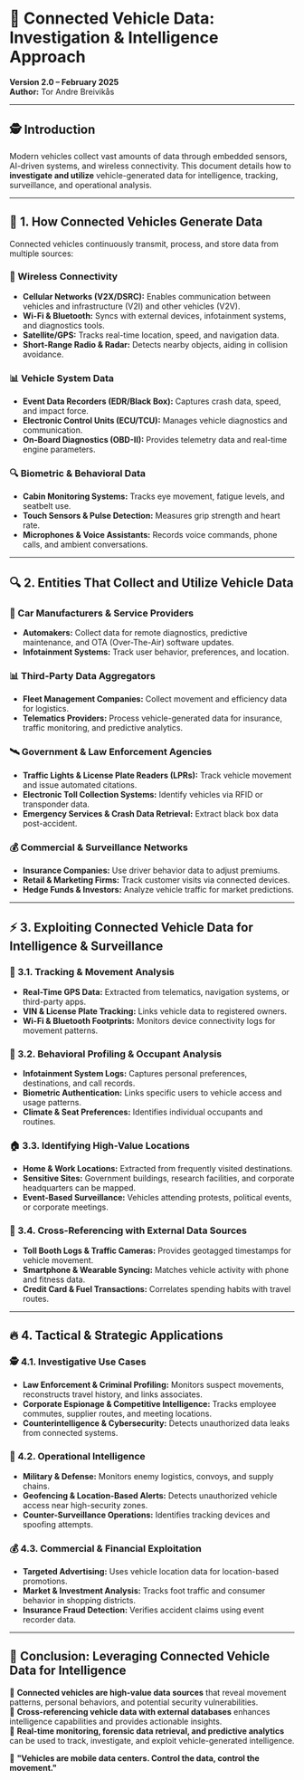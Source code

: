 # 🚗 Connected Vehicle Data: Investigation & Intelligence Approach

**Version 2.0 – February 2025**  
**Author:** Tor Andre Breivikås

---

## 🕵️ Introduction

Modern vehicles collect vast amounts of data through embedded sensors, AI-driven systems, and wireless connectivity. This document details how to **investigate and utilize** vehicle-generated data for intelligence, tracking, surveillance, and operational analysis.

---

## 🔎 1. How Connected Vehicles Generate Data

Connected vehicles continuously transmit, process, and store data from multiple sources:

### 📡 Wireless Connectivity
- **Cellular Networks (V2X/DSRC):** Enables communication between vehicles and infrastructure (V2I) and other vehicles (V2V).
- **Wi-Fi & Bluetooth:** Syncs with external devices, infotainment systems, and diagnostics tools.
- **Satellite/GPS:** Tracks real-time location, speed, and navigation data.
- **Short-Range Radio & Radar:** Detects nearby objects, aiding in collision avoidance.

### 📊 Vehicle System Data
- **Event Data Recorders (EDR/Black Box):** Captures crash data, speed, and impact force.
- **Electronic Control Units (ECU/TCU):** Manages vehicle diagnostics and communication.
- **On-Board Diagnostics (OBD-II):** Provides telemetry data and real-time engine parameters.

### 🔍 Biometric & Behavioral Data
- **Cabin Monitoring Systems:** Tracks eye movement, fatigue levels, and seatbelt use.
- **Touch Sensors & Pulse Detection:** Measures grip strength and heart rate.
- **Microphones & Voice Assistants:** Records voice commands, phone calls, and ambient conversations.

---

## 🔍 2. Entities That Collect and Utilize Vehicle Data

### 🚗 Car Manufacturers & Service Providers
- **Automakers:** Collect data for remote diagnostics, predictive maintenance, and OTA (Over-The-Air) software updates.
- **Infotainment Systems:** Track user behavior, preferences, and location.

### 📊 Third-Party Data Aggregators
- **Fleet Management Companies:** Collect movement and efficiency data for logistics.
- **Telematics Providers:** Process vehicle-generated data for insurance, traffic monitoring, and predictive analytics.

### 🛰 Government & Law Enforcement Agencies
- **Traffic Lights & License Plate Readers (LPRs):** Track vehicle movement and issue automated citations.
- **Electronic Toll Collection Systems:** Identify vehicles via RFID or transponder data.
- **Emergency Services & Crash Data Retrieval:** Extract black box data post-accident.

### 💰 Commercial & Surveillance Networks
- **Insurance Companies:** Use driver behavior data to adjust premiums.
- **Retail & Marketing Firms:** Track customer visits via connected devices.
- **Hedge Funds & Investors:** Analyze vehicle traffic for market predictions.

---

## ⚡ 3. Exploiting Connected Vehicle Data for Intelligence & Surveillance

### 🎯 3.1. Tracking & Movement Analysis
- **Real-Time GPS Data:** Extracted from telematics, navigation systems, or third-party apps.
- **VIN & License Plate Tracking:** Links vehicle data to registered owners.
- **Wi-Fi & Bluetooth Footprints:** Monitors device connectivity logs for movement patterns.

### 🔎 3.2. Behavioral Profiling & Occupant Analysis
- **Infotainment System Logs:** Captures personal preferences, destinations, and call records.
- **Biometric Authentication:** Links specific users to vehicle access and usage patterns.
- **Climate & Seat Preferences:** Identifies individual occupants and routines.

### 🏠 3.3. Identifying High-Value Locations
- **Home & Work Locations:** Extracted from frequently visited destinations.
- **Sensitive Sites:** Government buildings, research facilities, and corporate headquarters can be mapped.
- **Event-Based Surveillance:** Vehicles attending protests, political events, or corporate meetings.

### 🔄 3.4. Cross-Referencing with External Data Sources
- **Toll Booth Logs & Traffic Cameras:** Provides geotagged timestamps for vehicle movement.
- **Smartphone & Wearable Syncing:** Matches vehicle activity with phone and fitness data.
- **Credit Card & Fuel Transactions:** Correlates spending habits with travel routes.

---

## 🔥 4. Tactical & Strategic Applications

### 🕵️ 4.1. Investigative Use Cases
- **Law Enforcement & Criminal Profiling:** Monitors suspect movements, reconstructs travel history, and links associates.
- **Corporate Espionage & Competitive Intelligence:** Tracks employee commutes, supplier routes, and meeting locations.
- **Counterintelligence & Cybersecurity:** Detects unauthorized data leaks from connected systems.

### 🎯 4.2. Operational Intelligence
- **Military & Defense:** Monitors enemy logistics, convoys, and supply chains.
- **Geofencing & Location-Based Alerts:** Detects unauthorized vehicle access near high-security zones.
- **Counter-Surveillance Operations:** Identifies tracking devices and spoofing attempts.

### 💰 4.3. Commercial & Financial Exploitation
- **Targeted Advertising:** Uses vehicle location data for location-based promotions.
- **Market & Investment Analysis:** Tracks foot traffic and consumer behavior in shopping districts.
- **Insurance Fraud Detection:** Verifies accident claims using event recorder data.

---

## 🏁 Conclusion: Leveraging Connected Vehicle Data for Intelligence

📌 **Connected vehicles are high-value data sources** that reveal movement patterns, personal behaviors, and potential security vulnerabilities.  
📌 **Cross-referencing vehicle data with external databases** enhances intelligence capabilities and provides actionable insights.  
📌 **Real-time monitoring, forensic data retrieval, and predictive analytics** can be used to track, investigate, and exploit vehicle-generated intelligence.

🚀 **"Vehicles are mobile data centers. Control the data, control the movement."**
